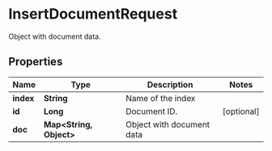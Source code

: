 

# InsertDocumentRequest

Object with document data. 
## Properties

Name | Type | Description | Notes
------------ | ------------- | ------------- | -------------
**index** | **String** | Name of the index | 
**id** | **Long** | Document ID.  |  [optional]
**doc** | **Map&lt;String, Object&gt;** | Object with document data  | 



